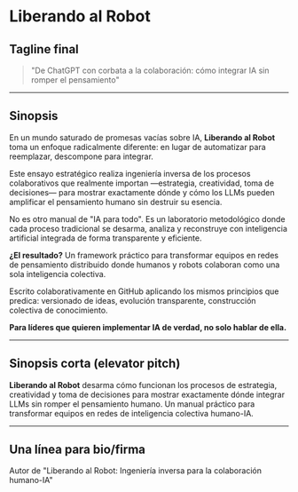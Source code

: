 # Liberando al Robot

## Tagline final

> "De ChatGPT con corbata a la colaboración: cómo integrar IA sin romper el pensamiento"

---

## Sinopsis

En un mundo saturado de promesas vacías sobre IA, **Liberando al Robot** toma un enfoque radicalmente diferente: en lugar de automatizar para reemplazar, descompone para integrar.

Este ensayo estratégico realiza ingeniería inversa de los procesos colaborativos que realmente importan —estrategia, creatividad, toma de decisiones— para mostrar exactamente dónde y cómo los LLMs pueden amplificar el pensamiento humano sin destruir su esencia.

No es otro manual de "IA para todo". Es un laboratorio metodológico donde cada proceso tradicional se desarma, analiza y reconstruye con inteligencia artificial integrada de forma transparente y eficiente.

**¿El resultado?** Un framework práctico para transformar equipos en redes de pensamiento distribuido donde humanos y robots colaboran como una sola inteligencia colectiva.

Escrito colaborativamente en GitHub aplicando los mismos principios que predica: versionado de ideas, evolución transparente, construcción colectiva de conocimiento.

**Para líderes que quieren implementar IA de verdad, no solo hablar de ella.**

---

## Sinopsis corta (elevator pitch)

**Liberando al Robot** desarma cómo funcionan los procesos de estrategia, creatividad y toma de decisiones para mostrar exactamente dónde integrar LLMs sin romper el pensamiento humano. Un manual práctico para transformar equipos en redes de inteligencia colectiva humano-IA.

---

## Una línea para bio/firma

Autor de "Liberando al Robot: Ingeniería inversa para la colaboración humano-IA"
